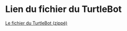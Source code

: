 # Lien du fichier du TurtleBot

[Le fichier du TurtleBot (zippé)](https://drive.google.com/drive/folders/1oQTd2DAoRB54fDbjMEBLXyGrHf2_fS9W?usp=sharing)
